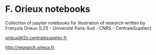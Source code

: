 # F. Orieux notebooks

Collection of jupyter notebooks for illustration of research written by François Orieux (L2S - Université Paris-Sud - CNRS - CentraleSupélec)

orieux@l2s.centralesupelec.fr

http://research.orieux.fr
